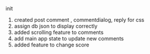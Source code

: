 <!-- commit log -->

init

1. created post comment , commentdialog, reply for css
2. assign db json to display correctly
3. added scrolling feature to comments
4. add main app state to update new comments
5. added feature to change score
